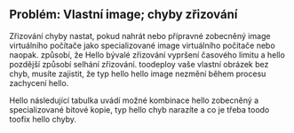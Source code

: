 ## <a name="issue-custom-image-provisioning-errors"></a>Problém: Vlastní image; chyby zřizování
Zřizování chyby nastat, pokud nahrát nebo přípravné zobecněný image virtuálního počítače jako specializované image virtuálního počítače nebo naopak. způsobí, že Hello bývalé zřizování vypršení časového limitu a hello pozdější způsobí selhání zřizování. toodeploy vaše vlastní obrázek bez chyb, musíte zajistit, že typ hello hello image nezmění během procesu zachycení hello.

Hello následující tabulka uvádí možné kombinace hello zobecněný a specializované bitové kopie, typ hello chyb narazíte a co je třeba toodo toofix hello chyby.

